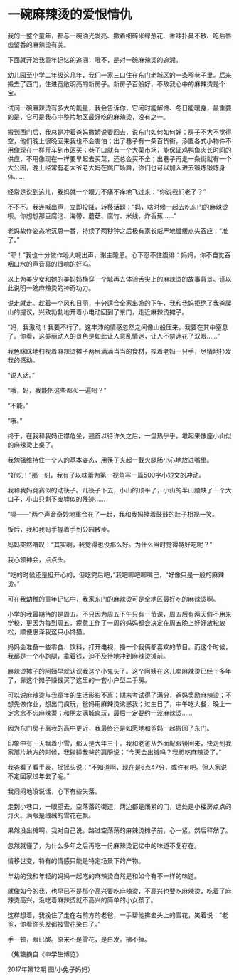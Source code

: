 # 一碗麻辣烫的爱恨情仇

我的一整个童年，都与一碗油光发亮、撒着细碎米绿葱花、香味扑鼻不散、吃后唇齿留香的麻辣烫有关。 

下面就开始我童年记忆的追溯，哦不，是对一碗麻辣烫的追溯。 

幼儿园至小学二年级这几年，我们一家三口住在东门老城区的一条窄巷子里。后来搬去了西门，住进宽敞明亮的新房子。新房子百般好，不敌我心中的麻辣烫是个宝。 

试问一碗麻辣烫有多大的能量，我会告诉你，它闲时能解馋、冬日能暖身，最重要的是，它可是我心中整片地区最好吃的麻辣烫，没有之一。 

搬到西门后，我总是冲着爸妈撒娇说要回去，说东门如何如何好：房子不大不觉得空，他们晚上很晚回来我也不会害怕；出了巷子有一条百货街，添置各式小物件不用像现在一样开车到市区买；巷子口就有一个大菜市场，能保证鸡鸭鱼肉长时间的供应，不用像现在一样要早起去买菜，还总会买不全；出巷子再走一条街就有一个大公园，晚上经常有老大爷老大妈在跳广场舞，你们也可以加入进去锻炼锻炼身体…… 

经常是说到这儿，我妈就一个眼刀不痛不痒地飞过来：“你说我们老了？” 

不不不。我连喊出声，立即投降，转移话题：“妈，啥时候一起去吃东门的麻辣烫呗。你想想那豆腐泡、海带、蘑菇、腐竹、米线、炸香蕉……” 

老妈故作姿态地沉思一番，持续了两秒钟之后极有家长威严地缓缓点头答应：“准了。” 

“耶！”我也十分做作地大喊出声，谢主隆恩。心下忍不住腹诽：妈妈，你不自觉吞咽口水的声音真的很响的好吗。 

以上为美少女和她的美妈妈横穿一个城再去体验舌尖上的麻辣烫的故事背景。谨以此说明一碗麻辣烫的神奇功力。 

说走就走。趁着一个风和日丽，十分适合全家出游的下午，我和我妈拒绝了我爸爬山的提议，兴致勃勃地开着小电动回到了东门，走近麻辣烫摊子。 

“妈，我激动！我要不行了。这丰沛的情感忽然之间像山般压来，我要在其中窒息了。你看，这美丽动人的景色是如此让人意乱情迷，让人不禁迷花了双眼……” 

我色眯眯地扫视着麻辣烫摊子两层满满当当的食材，捏着老妈一只手，尽情地抒发我的感动。 

“说人话。” 

“哦，妈，我能把这些都买一遍吗？” 

“不能。” 

“哦。” 

终于，在我和我妈正襟危坐，翘首以待许久之后，一盘热乎乎，堆起来像座小山似的麻辣烫上桌了。 

我勉强维持住一个人的基本姿态，用筷子夹起一截火腿肠小心地放进嘴里。 

“好吃！”那一刻，我有了以味蕾为第一视角写一篇500字小短文的冲动。 

我和我妈竞赛似的动筷子。几筷子下去，小山的顶平了，小山的半山腰缺了一个大口子，小山只剩下废墟似的残迹…… 

“嗝——”两个声音奇妙地重合在了一起，我和我妈捧着鼓鼓的肚子相视一笑。 

饭后，我和我妈手握着手到公园散步。 

妈妈突然喟叹：“其实啊，我觉得也没那么好。为什么当时觉得特好吃呢？” 

我心领神会，点点头。 

“吃的时候还是挺开心的，但吃完后吧，”我吧唧吧唧嘴巴，“好像只是一般的麻辣烫。” 

可在我幼稚的童年记忆中，我家东门的麻辣烫可是全地区最好吃的麻辣烫啊。 

小学的我最期待的是周五。不只因为周五下午只有一节课，周五后有两天假不用来学校，更因为每到周五，疲惫工作了一周的妈妈都会决定在周五晚上好好放松放松，顺便惠泽我这只小馋猫。 

妈妈会准备一些零食、饮料，打开电视，播一个我俩都喜欢的节目。而这个时候，我都是一个小跑腿，拿着钱，迫不及待地冲到麻辣烫摊前。 

麻辣烫摊子的阿姨早就认识我这个小鬼头了。这个阿姨在这儿卖麻辣烫已经十多年了，靠这个摊子赚钱买了这里的一套小户型二手房。 

可以说麻辣烫与我童年的生活形影不离：期末考试得了满分，爸妈奖励麻辣烫；不想先做作业，想出门疯玩，爸妈用麻辣烫诱惑我；过生日了，中午吃大餐，晚上一定念念不忘麻辣燙；和朋友满城疯玩，最后一定要约一波麻辣烫…… 

因为东门房子离我的高中更近，我最终还是如愿地和爸妈一起搬回了东门。 

印象中有一天飘着小雪，那天是大年三十。我和老爸从外面配眼镜回来，快走到我家那片地方的时候，我碰碰我爸的肩膀说：“今天会出摊吗？我想吃麻辣烫了。” 

我爸看了看手表，摇摇头说：“不知道啊，现在是6点47分，或许有吧。但人家说不定回家过年去了呢。” 

我闷闷地没说话，心下有些失落。 

走到小巷口，一眼望去，空落落的街道，两边都是闭紧的门，远处是小楼房点点的灯火。满眼是绒绒的雪花在飘。 

果然没出摊啊，我对自己说。路过空荡荡的麻辣烫摊子前，心一紧，然后释然了。 

忽然就懂了，为什么多年之后再吃一份麻辣烫记忆中的味道不复存在。 

情移世变，特有的情感只能是特定场景下的产物。 

年幼的我和年轻的妈妈一起吃的麻辣烫自然是和如今有不一样的味道。 

就像如今的我，也早已不是那个高兴要吃麻辣烫，不高兴也要吃麻辣烫，吃着了麻辣烫高兴，没吃着麻辣烫就不高兴的简单的小女孩了。 

这样想着，我挽住了走在右前方的老爸，一手帮他拂去头上的雪花，笑着说：“老爸，你看你头发都被雪花染白了。” 

手一顿，眼已酸。原来不是雪花，是白发。拂不掉。 

（焦糖摘自《中学生博览》 

2017年第12期 图/小兔子妈妈）